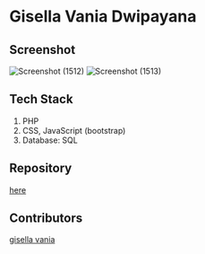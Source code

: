 # Gisella Vania Dwipayana
## Screenshot
![Screenshot (1512)](https://user-images.githubusercontent.com/74665155/115901492-d83dab00-a493-11eb-86bd-b65ed268aae7.png)
![Screenshot (1513)](https://user-images.githubusercontent.com/74665155/115901505-dd025f00-a493-11eb-9af5-cf76a8e874a8.png)
## Tech Stack
1. PHP
2. CSS, JavaScript (bootstrap)
3. Database: SQL
## Repository
[here](https://github.com/gisellavd/web_berita_dinamis.git)
## Contributors
[gisella vania](https://github.com/gisellavd)
